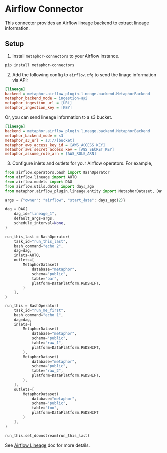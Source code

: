 # Airflow Connector

This connector provides an Airflow lineage backend to extract lineage information.

## Setup

1. Install `metaphor-connectors` to your Airflow instance.

``` bash
pip install metaphor-connectors
```

2. Add the following config to `airflow.cfg` to send the linage information via API:

``` cfg
[lineage]
backend = metaphor.airflow_plugin.lineage.backend.MetaphorBackend
metaphor_backend_mode = ingestion-api
metaphor_ingestion_url = [URL]
metaphor_ingestion_key = [KEY]
```

Or, you can send lineage information to a s3 bucket.
``` cfg
[lineage]
backend = metaphor.airflow_plugin.lineage.backend.MetaphorBackend
metaphor_backend_mode = s3
metaphor_s3_url = s3://[bucket]
metaphor_aws_access_key_id = [AWS_ACCESS_KEY]
metaphor_aws_secret_access_key = [AWS_SECRET_KEY]
metaphor_assume_role_arn = [AWS_ROLE_ARN]
```

3. Configure inlets and outlets for your Airflow operators. For example,

``` python
from airflow.operators.bash import BashOperator
from airflow.lineage import AUTO
from airflow.models import DAG
from airflow.utils.dates import days_ago
from metaphor.airflow_plugin.lineage.entity import MetaphorDataset, DataPlatform

args = {"owner": "airflow", "start_date": days_ago(2)}

dag = DAG(
    dag_id="lineage_1",
    default_args=args,
    schedule_interval=None,
)

run_this_last = BashOperator(
    task_id="run_this_last",
    bash_command="echo 2",
    dag=dag,
    inlets=AUTO,
    outlets=[
        MetaphorDataset(
            database="metaphor",
            schema="public",
            table="bar",
            platform=DataPlatform.REDSHIFT,
        )
    ],
)

run_this = BashOperator(
    task_id="run_me_first",
    bash_command="echo 1",
    dag=dag,
    inlets=[
        MetaphorDataset(
            database="metaphor",
            schema="public",
            table="raw_1",
            platform=DataPlatform.REDSHIFT,
        ),
        MetaphorDataset(
            database="metaphor",
            schema="public",
            table="raw_2",
            platform=DataPlatform.REDSHIFT,
        ),
    ],
    outlets=[
        MetaphorDataset(
            database="metaphor",
            schema="public",
            table="foo",
            platform=DataPlatform.REDSHIFT
        )
    ],
)

run_this.set_downstream(run_this_last)
```

See [Airflow Lineage](https://airflow.apache.org/docs/apache-airflow/stable/lineage.html) doc for more details.
